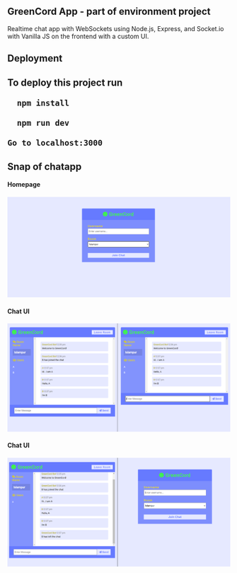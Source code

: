 <h2>GreenCord App - part of environment project</h2>

<p>Realtime chat app with WebSockets using Node.js, Express, and Socket.io with Vanilla JS on the frontend with a custom UI.</p>
<h2>Deployment<h2>

To deploy this project run

```bash
  npm install
```
```bash
  npm run dev
```
```bash
Go to localhost:3000
```

<h2>Snap of chatapp</h2>
<h4>Homepage<h4>
<img src="./Screenshots/1.png" alt="">
<h4>Chat UI<h4>
<img src="./Screenshots/2.png" alt="">
<h4>Chat UI<h4>
<img src="./Screenshots/3.png" alt="">
